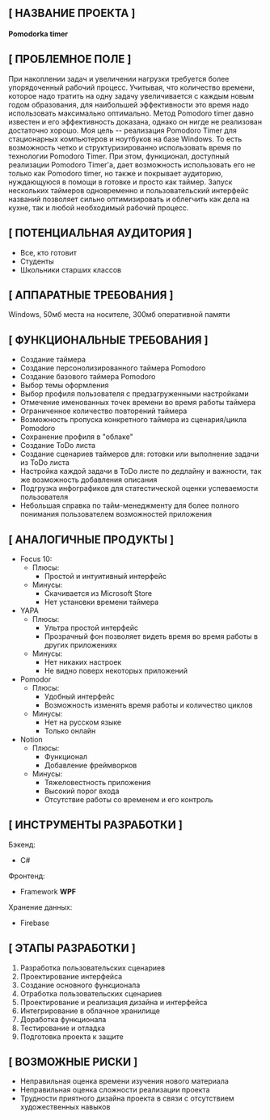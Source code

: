 ## [ НАЗВАНИЕ ПРОЕКТА ]
#### Pomodorka timer 
## [ ПРОБЛЕМНОЕ ПОЛЕ ]
При накоплении задач и увеличении нагрузки требуется более упорядоченный рабочий процесс. Учитывая, что количество времени, которое надо тратить на одну задачу увеличивается с каждым новым годом образования, для наибольшей эффективности это время надо использовать максимально оптимально. Метод Pomodoro timer давно известен и его эффективность доказана, однако он нигде не реализован достаточно хорошо. Моя цель -- реализация Pomodoro Timer для стационарных компьютеров и ноутбуков на базе Windows. То есть возможность четко и структуризированно использовать время по технологии Pomodoro Timer. При этом, функционал, доступный реализации Pomodoro Timer'a,  дает возможность использовать его не только как Pomodoro timer, но также и покрывает аудиторию, нуждающуюся в помощи в готовке и просто как таймер. Запуск нескольких таймеров одновременно и пользовательский интерфейс названий позволяет сильно оптимизировать и облегчить как дела на кухне, так и любой необходимый рабочий процесс. 
## [ ПОТЕНЦИАЛЬНАЯ АУДИТОРИЯ ]

- Все, кто готовит
- Студенты
- Школьники старших классов

## [ АППАРАТНЫЕ ТРЕБОВАНИЯ ]

Windows, 50мб места на носителе, 300мб оперативной памяти

## [ ФУНКЦИОНАЛЬНЫЕ ТРЕБОВАНИЯ ]

 -	Создание таймера
 -	Создание персонолизированного таймера Pomodoro
 -	Создание базового таймера Pomodoro
 -	Выбор темы оформления
 -	Выбор профиля пользователя с предзагруженными настройками
 -	Отмечение именованных точек времени во время работы таймера
 -	Ограниченное количество повторений таймера
 -	Возможность пропуска конкретного таймера из сценария/цикла Pomodoro
 - Сохранение профиля в "облаке"
 - Создание ToDo листа
 - Создание сценариев таймеров для: готовки или выполнение задачи из ToDo листа
 - Настройка каждой задачи в ToDo листе по дедлайну и важности, так же возможность добавления описания
 - Подгрузка инфографиков для статестической оценки успеваемости пользователя
 - Небольшая справка по тайм-менеджменту для более полного понимания пользователем возможностей приложения

## [ АНАЛОГИЧНЫЕ ПРОДУКТЫ ]
- Focus 10:
    - Плюсы:
        - Простой и интуитивный интерфейс
    - Минусы:
        - Скачивается из Microsoft Store
        - Нет установки времени таймера
 - YAPA
    - Плюсы:
        - Ультра простой интерфейс
        - Прозрачный фон позволяет видеть время во время работы в других приложениях
    - Минусы:
        - Нет никаких настроек
        - Не видно поверх некоторых приложений
 - Pomodor
    - Плюсы:
        - Удобный интерфейс
        - Возможность изменять время работы и количество циклов
    - Минусы:
        - Нет на русском языке
        - Только онлайн
 - Notion
   - Плюсы:
     - Функционал
     - Добавление фреймворков
   - Минусы:
     - Тяжеловестность приложения
     - Высокий порог входа
     - Отсутствие работы со временем и его контроль
       
## [ ИНСТРУМЕНТЫ РАЗРАБОТКИ ]

Бэкенд:
 *   C#

Фронтенд:
 *   Framework **WPF**

Хранение данных:
 * Firebase

## [ ЭТАПЫ РАЗРАБОТКИ ]

  1.	Разработка пользовательских сценариев
  2.	Проектирование интерфейса
  3.	Создание основного функционала
  4.	Отработка пользовательских сценариев
  5.	Проектирование и реализация дизайна и интерфейса
  6.	Интегрирование в облачное хранилище
  7.	Доработка функционала
  8.	Тестирование и отладка
  9.	Подготовка проекта к защите

## [ ВОЗМОЖНЫЕ РИСКИ ]

-	Неправильная оценка времени изучения нового материала
-	Неправильная оценка сложности реализации проекта
-	Трудности приятного дизайна проекта в связи с отсутствием художественных навыков
  
